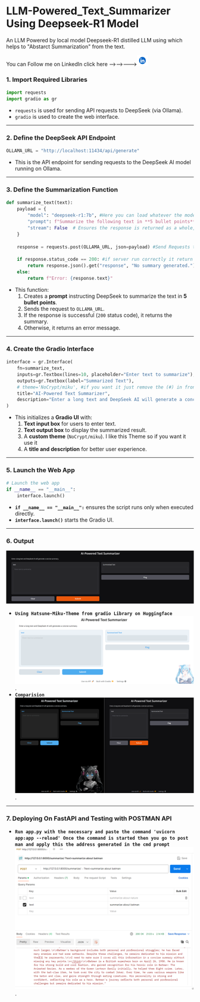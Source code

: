 # LLM-Powered_Text_Summarizer Using Deepseek-R1 Model
An  LLM Powered by local model Deepseek-R1 distilled LLM using which helps to "Abstarct Summarization" from the text.

You can Follow me on LinkedIn click here -->-->--->[<img src="Linkein-Image.png" alt="AI Summarizer" width="30" height="30">](https://www.linkedin.com/in/shanmuganathan120) 

### **1. Import Required Libraries**
```python
import requests
import gradio as gr
```
- `requests` is used for sending API requests to DeepSeek (via Ollama).
- `gradio` is used to create the web interface.

---

### **2. Define the DeepSeek API Endpoint**
```python
OLLAMA_URL = "http://localhost:11434/api/generate"
```
- This is the API endpoint for sending requests to the DeepSeek AI model running on Ollama.

---

### **3. Define the Summarization Function**
```python
def summarize_text(text):
    payload = {
        "model": "deepseek-r1:7b", #Here you can load whatever the model you have in your ollama(ex:deepseek-r1:1.5b,7b,8b,14b) I used 7b model here 
        "prompt": f"Summarize the following text in **5 bullet points**:\n\n{text}", #The prompt is here for tell commands for the llm to act 
        "stream": False  # Ensures the response is returned as a whole, not streamed
    }

    response = requests.post(OLLAMA_URL, json=payload) #Send Requests to deepseekAPI

    if response.status_code == 200: #if server run correctly it return the result or it will give error
        return response.json().get("response", "No summary generated.")
    else:
        return f"Error: {response.text}"

```
- This function:
  1. Creates a **prompt** instructing DeepSeek to summarize the text in **5 bullet points**.
  2. Sends the request to `OLLAMA_URL`.
  3. If the response is successful (`200` status code), it returns the summary.
  4. Otherwise, it returns an error message.

---

### **4. Create the Gradio Interface**
```python
interface = gr.Interface(
    fn=summarize_text,
    inputs=gr.Textbox(lines=10, placeholder="Enter text to summarize"),
    outputs=gr.Textbox(label="Summarized Text"),
    # theme='NoCrypt/miku', #if you want it just remove the (#) in front of the theme
    title="AI-Powered Text Summarizer",
    description="Enter a long text and DeepSeek AI will generate a concise summary."
)
```
- This initializes a **Gradio UI** with:
  1. **Text input box** for users to enter text.
  2. **Text output box** to display the summarized result.
  3. A **custom theme** (`NoCrypt/miku`). I like this Theme so if you want it use it 
  4. A **title and description** for better user experience.

---

### **5. Launch the Web App**
```python
# Launch the web app
if __name__ == "__main__":
    interface.launch()
```
- **`if __name__ == "__main__":`** ensures the script runs only when executed directly.
- **`interface.launch()`** starts the Gradio UI.

---
### **6. Output**
![AI Summarizer](Normal_Interface.png)
- **`Using Hatsune-Miku-Theme from gradio Library on Huggingface`**
![Miku-Theme](Hatsune_Miku_Light.png).
- **`Comparision`**
![Miku-Theme](Interface_comparision.png).  

---

### **7. Deploying On FastAPI and Testing with POSTMAN API**

- **`Run app.py with the necessary and paste the command 'uvicorn app:app --reload' Once the command is started then you go to post man and apply this the address generated in the cmd prompt  `**
![POSTMAN api](postman.png).